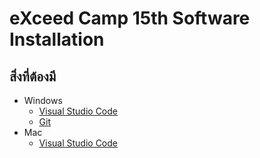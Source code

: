 # eXceed Camp 15th Software Installation

## สิ่งที่ต้องมี
- Windows
    - [Visual Studio Code](https://code.visualstudio.com/)
    - [Git](https://git-scm.com/)
- Mac
    - [Visual Studio Code](https://code.visualstudio.com/)
